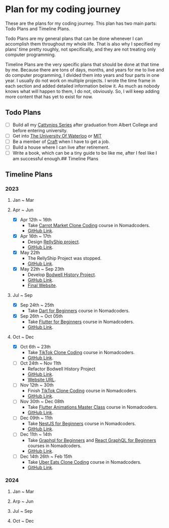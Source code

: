 # Plan for my coding journey

These are the plans for my coding journey. This plan has two main parts: Todo Plans and Timeline Plans.

Todo Plans are my general plans that can be done whenever I can accomplish them throughout my whole life. That is also why I specified my plans' time pretty roughly, not specifically, and they are not treating only computer programming.

Timeline Plans are the very specific plans that should be done at that time by me. Because there are tons of days, months, and years for me to live and do computer programming, I divided them into years and four parts in one year. I usually do not work on multiple projects. I wrote the time frame in each section and added detailed information below it. As much as nobody knows what will happen to them, I do not, obviously. So, I will keep adding more content that has yet to exist for now.

## Todo Plans

- [ ] Build all my [Cattynips Series](https://github.com/stars/cattynip/lists/cattynips) after graduation from Albert College and before entering university.
- [ ] Get into [The University Of Waterloo](https://uwaterloo.ca/) or [MIT](https://mit.edu/)
- [ ] Be a member of [Craft](https://craft.do) when I have to get a job.
- [ ] Build a house where I can live after retirement.
- [ ] Write a book, which can be a tiny guide to be like me, after I feel like I am successful enough.## Timeline Plans

## Timeline Plans

### 2023

1. Jan ~ Mar

2. Apr ~ Jun

    - [x] Apr 12th ~ 16th
        - Take [Carrot Market Clone Coding](https://nomadcoders.co/carrot-market) course in Nomadcoders.
        - [GitHub Link](https://github.com/cattynip/narrot-market).
    - [x] Apr 16th ~ 17th
        - Design [RellyShip project](https://github.com/cattynip/rellyship).
        - [GitHub Link](https://github.com/cattynip/rellyship).
    - [x] May 22th
        - The RellyShip Project was stopped.
        - [GitHub Link](https://github.com/cattynip/rellyship).
    - [x] May 22th ~ Sep 23th
        - Develop [Bodwell History Project](https://github.com/cattynip/bodwell-history).
        - [GitHub Link](https://github.com/cattynip/bodwell-history).
        - [Final Website](https://bodwell-history.com).

3. Jul ~ Sep

    - [x] Sep 24th ~ 25th
        - Take [Dart for Beginners](https://nomadcoders.co/dart-for-beginners) course in Nomadcoders.
    - [x] Sep 26th ~ Oct 05th
        - Take [Flutter for Beginners](https://nomadcoders.co/flutter-for-beginners) course in Nomadcoders.
        - [GitHub Link](https://github.com/cattynip/webtoon-app).

4. Oct ~ Dec

    - [x] Oct 6th ~ 23th
        - Take [TikTok Clone Coding](https://nomadcoders.co/tiktok-clone) course in Nomadcoders.
        - [GitHub Link](https://github.com/cattynip/ticktok).
    - [ ] Oct 24th ~ Nov 11th
        - Refactor Bodwell History Project
        - [GitHub Link](https://github.com/cattynip/bodwell-history).
        - [Website URL](https://bodwell.io).
    - [ ] Nov 12th ~ 30th
        - Finish [TikTok Clone Coding](https://nomadcoders.co/tiktok-clone) course in Nomadcoders.
        - [GitHub Link](https://github.com/cattynip/ticktok).
    - [ ] Nov 30th ~ Dec 08th
        - Take [Flutter Animations Master Class](https://nomadcoders.co/flutter-animations-masterclass) course in Nomadcoders.
        - [GitHub Link](https://github.com/cattynip/flutter-animation-masterclass).
    - [ ] Dec 09th ~ 11th
        - Take [NestJS for Beginners](https://nomadcoders.co/nestjs-fundamentals) course in Nomadcoders.
        - [GitHub Link](https://github.com/cattynip/nestjs-for-beginners).
    - [ ] Dec 11th ~ 14th
        - Take [Graphql for Beginners](https://nomadcoders.co/graphql-for-beginners) and [React GraphQL for Beginners](https://nomadcoders.co/react-graphql-for-beginners) courses in Nomadcoders.
        - [GitHub Link](https://github.com/cattynip/graphql-for-beginners).
    - [ ] Dec 14th 26th ~ Feb 15th
        - Take [Uber Eats Clone Coding](https://nomadcoders.co/nuber-eats) course in Nomadcoders.
        - [GitHub Link](https://github.com/cattynip/nbereats).

### 2024

1. Jan ~ Mar

2. Arp ~ Jun

3. Jul ~ Sep

4. Oct ~ Dec
